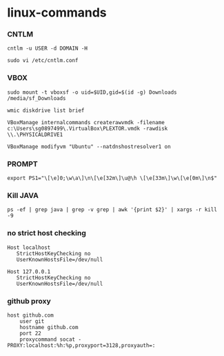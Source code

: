 # linux-commands

### CNTLM

```
cntlm -u USER -d DOMAIN -H

sudo vi /etc/cntlm.conf
```

### VBOX
```
sudo mount -t vboxsf -o uid=$UID,gid=$(id -g) Downloads /media/sf_Downloads
```

```
wmic diskdrive list brief 

VBoxManage internalcommands createrawvmdk -filename c:\Users\sg0897499\.VirtualBox\PLEXTOR.vmdk -rawdisk \\.\PHYSICALDRIVE1

VBoxManage modifyvm "Ubuntu" --natdnshostresolver1 on
```

### PROMPT

```
export PS1="\[\e]0;\w\a\]\n\[\e[32m\]\u@\h \[\e[33m\]\w\[\e[0m\]\n$"
```

### Kill JAVA

```
ps -ef | grep java | grep -v grep | awk '{print $2}' | xargs -r kill -9
```

### no strict host checking

```
Host localhost
   StrictHostKeyChecking no
   UserKnownHostsFile=/dev/null

Host 127.0.0.1
   StrictHostKeyChecking no
   UserKnownHostsFile=/dev/null
```

### github proxy

```
host github.com
    user git
    hostname github.com
    port 22
    proxycommand socat - PROXY:localhost:%h:%p,proxyport=3128,proxyauth=:
```
